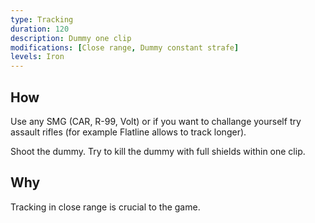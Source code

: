 ```yaml
---
type: Tracking
duration: 120
description: Dummy one clip
modifications: [Close range, Dummy constant strafe]
levels: Iron
---
```


## How

Use any SMG (CAR, R-99, Volt) or if you want to challange yourself try assault rifles (for example Flatline allows to track longer).

Shoot the dummy. Try to kill the dummy with full shields within one clip.

## Why

Tracking in close range is crucial to the game.
